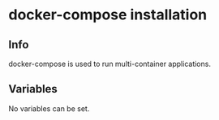 # docker-compose installation

## Info

docker-compose is used to run multi-container applications.

## Variables

No variables can be set.
